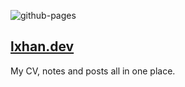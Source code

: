 ![github-pages](https://github.com/lxhan/lxhan.github.io/actions/workflows/gh-pages.yml/badge.svg)

## [lxhan.dev](https://lxhan.dev)

My CV, notes and posts all in one place.
